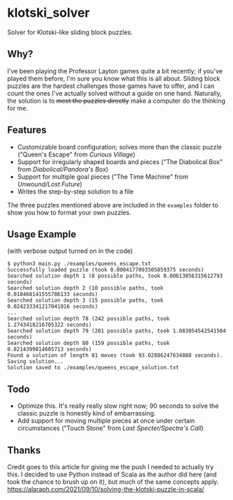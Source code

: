 # klotski_solver
Solver for Klotski-like sliding block puzzles.

## Why?
I've been playing the Professor Layton games quite a bit recently; if you've played them before, I'm sure you know what this is all about. Sliding block puzzles are the hardest challenges those games have to offer, and I can count the ones I've actually solved without a guide on one hand. Naturally, the solution is to ~~meet the puzzles directly~~ make a computer do the thinking for me.

## Features
- Customizable board configuration; solves more than the classic puzzle ("Queen's Escape" from *Curious Village*)
- Support for irregularly shaped boards and pieces ("The Diabolical Box" from *Diabolical/Pandora's Box*)
- Support for multiple goal pieces ("The Time Machine" from *Unwound/Lost Future*)
- Writes the step-by-step solution to a file

The three puzzles mentioned above are included in the `examples` folder to show you how to format your own puzzles.

## Usage Example
(with verbose output turned on in the code)
```
$ python3 main.py ./examples/queens_escape.txt
Successfully loaded puzzle (took 0.0004177093505859375 seconds)
Searched solution depth 1 (8 possible paths, took 0.00613856315612793 seconds)
Searched solution depth 2 (10 possible paths, took 0.018468141555786133 seconds)
Searched solution depth 3 (15 possible paths, took 0.024233341217041016 seconds)
...
Searched solution depth 78 (242 possible paths, took 1.2743418216705322 seconds)
Searched solution depth 79 (201 possible paths, took 1.083054542541504 seconds)
Searched solution depth 80 (159 possible paths, took 0.8214399814605713 seconds)
Found a solution of length 81 moves (took 93.02886247634888 seconds). Saving solution...
Solution saved to ./examples/queens_escape_solution.txt
```

## Todo
- Optimize this. It's really really slow right now; 90 seconds to solve the classic puzzle is honestly kind of embarrassing.
- Add support for moving multiple pieces at once under certain circumstances ("Touch Stone" from *Last Specter/Spectre's Call*)

## Thanks
Credit goes to this article for giving me the push I needed to actually try this. I decided to use Python instead of Scala as the author did here (and took the chance to brush up on it), but much of the same concepts apply.  
https://alaraph.com/2021/09/10/solving-the-klotski-puzzle-in-scala/
